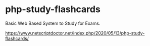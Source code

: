 # php-study-flashcards
Basic Web Based System to Study for Exams.

https://www.netscriptdoctor.net/index.php/2020/05/13/php-study-flashcards/
